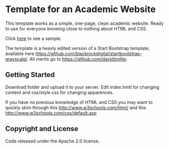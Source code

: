 # Template for an Academic Website

This template works as a simple, one-page, clean academic website. Ready to use for everyone knowing close to nothing about HTML and CSS.    

Click [here](http://cess.nyu.edu/perego/one-page-website/index.html) to see a sample.
 


The template  is a heavly edited version of a Start Bootstrap template, available here https://github.com/blackrockdigital/startbootstrap-grayscale/. All merits go to https://github.com/davidtmiller.


## Getting Started


Download folder and upload it to your server. Edit index.hmtl for changing content and css/style.css for changing apparences. 


If you have no previous knowledge of HTML and CSS you may want to quickly skim through this http://www.w3schools.com/html/ and this http://www.w3schools.com/css/default.asp


## Copyright and License


Code released under the Apache 2.0 license.


